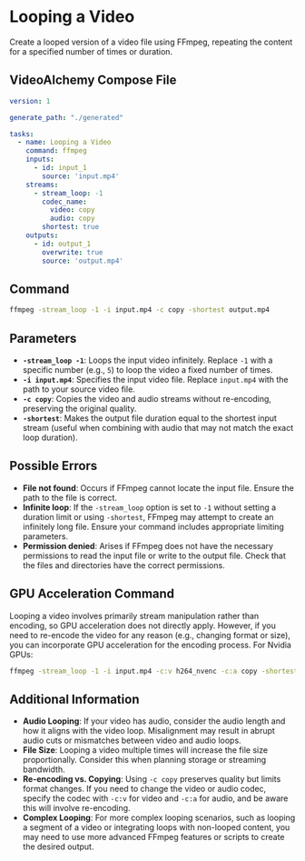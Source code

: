 # Looping a Video

Create a looped version of a video file using FFmpeg, repeating the content for a specified number of times or duration.

## VideoAlchemy Compose File

```yaml
version: 1

generate_path: "./generated"

tasks:
  - name: Looping a Video
    command: ffmpeg
    inputs:
      - id: input_1
        source: 'input.mp4'
    streams:
      - stream_loop: -1
        codec_name:
          video: copy
          audio: copy
        shortest: true
    outputs:
      - id: output_1
        overwrite: true
        source: 'output.mp4'
```


## Command

```bash
ffmpeg -stream_loop -1 -i input.mp4 -c copy -shortest output.mp4
```


## Parameters

- **`-stream_loop -1`**: Loops the input video infinitely. Replace `-1` with a specific number (e.g., `5`) to loop the video a fixed number of times.
- **`-i input.mp4`**: Specifies the input video file. Replace `input.mp4` with the path to your source video file.
- **`-c copy`**: Copies the video and audio streams without re-encoding, preserving the original quality.
- **`-shortest`**: Makes the output file duration equal to the shortest input stream (useful when combining with audio that may not match the exact loop duration).

## Possible Errors

- **File not found**: Occurs if FFmpeg cannot locate the input file. Ensure the path to the file is correct.
- **Infinite loop**: If the `-stream_loop` option is set to `-1` without setting a duration limit or using `-shortest`, FFmpeg may attempt to create an infinitely long file. Ensure your command includes appropriate limiting parameters.
- **Permission denied**: Arises if FFmpeg does not have the necessary permissions to read the input file or write to the output file. Check that the files and directories have the correct permissions.

## GPU Acceleration Command

Looping a video involves primarily stream manipulation rather than encoding, so GPU acceleration does not directly apply. However, if you need to re-encode the video for any reason (e.g., changing format or size), you can incorporate GPU acceleration for the encoding process. For Nvidia GPUs:

```bash
ffmpeg -stream_loop -1 -i input.mp4 -c:v h264_nvenc -c:a copy -shortest output.mp4
```


## Additional Information

- **Audio Looping**: If your video has audio, consider the audio length and how it aligns with the video loop. Misalignment may result in abrupt audio cuts or mismatches between video and audio loops.
- **File Size**: Looping a video multiple times will increase the file size proportionally. Consider this when planning storage or streaming bandwidth.
- **Re-encoding vs. Copying**: Using `-c copy` preserves quality but limits format changes. If you need to change the video or audio codec, specify the codec with `-c:v` for video and `-c:a` for audio, and be aware this will involve re-encoding.
- **Complex Looping**: For more complex looping scenarios, such as looping a segment of a video or integrating loops with non-looped content, you may need to use more advanced FFmpeg features or scripts to create the desired output.
